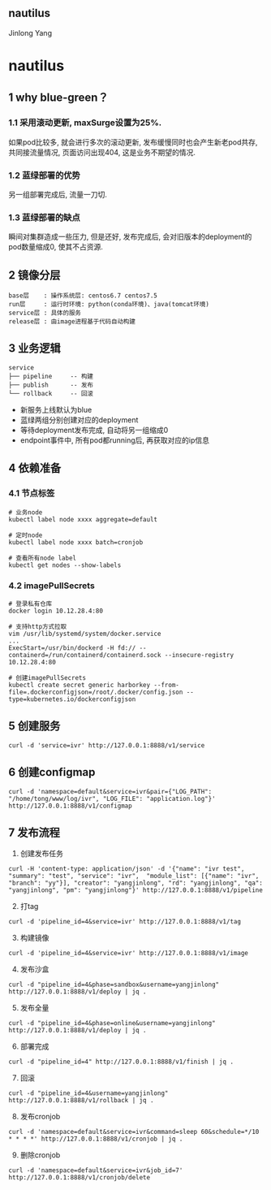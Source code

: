 nautilus
-------------
Jinlong Yang

# nautilus

## 1 why blue-green？

### 1.1 采用滚动更新, maxSurge设置为25%.

如果pod比较多, 就会进行多次的滚动更新, 发布缓慢同时也会产生新老pod共存, 共同接流量情况, 页面访问出现404, 这是业务不期望的情况.

### 1.2 蓝绿部署的优势

另一组部署完成后, 流量一刀切.

### 1.3 蓝绿部署的缺点

瞬间对集群造成一些压力, 但是还好, 发布完成后, 会对旧版本的deployment的pod数量缩成0, 使其不占资源.


## 2 镜像分层

    base层    : 操作系统层: centos6.7 centos7.5
    run层     : 运行时环境: python(conda环境)、java(tomcat环境)
    service层 : 具体的服务
    release层 : 由image进程基于代码自动构建


## 3 业务逻辑

    service
    ├── pipeline     -- 构建
    ├── publish      -- 发布
    └── rollback     -- 回滚

* 新服务上线默认为blue
* 蓝绿两组分别创建对应的deployment
* 等待deployment发布完成, 自动将另一组缩成0
* endpoint事件中, 所有pod都running后, 再获取对应的ip信息


## 4 依赖准备

### 4.1 节点标签

```
# 业务node
kubectl label node xxxx aggregate=default

# 定时node
kubectl label node xxxx batch=cronjob

# 查看所有node label
kubectl get nodes --show-labels
```

### 4.2 imagePullSecrets

```
# 登录私有仓库
docker login 10.12.28.4:80

# 支持http方式拉取
vim /usr/lib/systemd/system/docker.service
...
ExecStart=/usr/bin/dockerd -H fd:// --containerd=/run/containerd/containerd.sock --insecure-registry 10.12.28.4:80

# 创建imagePullSecrets
kubectl create secret generic harborkey --from-file=.dockerconfigjson=/root/.docker/config.json --type=kubernetes.io/dockerconfigjson
```

## 5 创建服务

```
curl -d 'service=ivr' http://127.0.0.1:8888/v1/service
```


## 6 创建configmap

```
curl -d 'namespace=default&service=ivr&pair={"LOG_PATH": "/home/tong/www/log/ivr", "LOG_FILE": "application.log"}' http://127.0.0.1:8888/v1/configmap
```


## 7 发布流程

1) 创建发布任务

```
curl -H 'content-type: application/json' -d '{"name": "ivr test", "summary": "test", "service": "ivr",  "module_list": [{"name": "ivr", "branch": "yy"}], "creator": "yangjinlong", "rd": "yangjinlong", "qa": "yangjinlong", "pm": "yangjinlong"}' http://127.0.0.1:8888/v1/pipeline
```

2) 打tag

```
curl -d 'pipeline_id=4&service=ivr' http://127.0.0.1:8888/v1/tag
```

3) 构建镜像

```
curl -d 'pipeline_id=4&service=ivr' http://127.0.0.1:8888/v1/image
```

4) 发布沙盒

```
curl -d "pipeline_id=4&phase=sandbox&username=yangjinlong" http://127.0.0.1:8888/v1/deploy | jq .
```

5) 发布全量

```
curl -d "pipeline_id=4&phase=online&username=yangjinlong" http://127.0.0.1:8888/v1/deploy | jq .
```

6) 部署完成

```
curl -d "pipeline_id=4" http://127.0.0.1:8888/v1/finish | jq .
```

7) 回滚

```
curl -d "pipeline_id=4&username=yangjinlong" http://127.0.0.1:8888/v1/rollback | jq .
```

8) 发布cronjob

```
curl -d 'namespace=default&service=ivr&command=sleep 60&schedule=*/10 * * * *' http://127.0.0.1:8888/v1/cronjob | jq .
```

9) 删除cronjob

```
curl -d 'namespace=default&service=ivr&job_id=7' http://127.0.0.1:8888/v1/cronjob/delete
```
